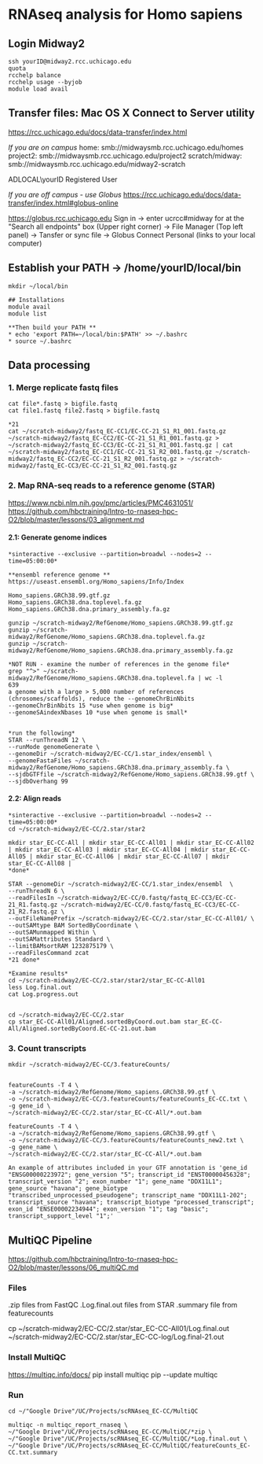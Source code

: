 # RNAseq analysis for Homo sapiens

## Login Midway2

```
ssh yourID@midway2.rcc.uchicago.edu
quota
rcchelp balance
rcchelp usage --byjob
module load avail
```

## Transfer files: Mac OS X Connect to Server utility

https://rcc.uchicago.edu/docs/data-transfer/index.html

*If you are on campus*
home:            smb://midwaysmb.rcc.uchicago.edu/homes
project2:        smb://midwaysmb.rcc.uchicago.edu/project2
scratch/midway:  smb://midwaysmb.rcc.uchicago.edu/midway2-scratch

ADLOCAL\yourID
Registered User

*If you are off campus - use Globus*
https://rcc.uchicago.edu/docs/data-transfer/index.html#globus-online

https://globus.rcc.uchicago.edu 
Sign in
-> enter ucrcc#midway for at the "Search all endpoints" box (Upper right corner)
-> File Manager (Top left panel)
-> Tansfer or sync file
-> Globus Connect Personal (links to your local computer)

## Establish your PATH -> /home/yourID/local/bin

```
mkdir ~/local/bin
```
```
## Installations
module avail 
module list
	
**Then build your PATH **
* echo 'export PATH=~/local/bin:$PATH' >> ~/.bashrc
* source ~/.bashrc
```

## Data processing

### 1. Merge replicate fastq files

```
cat file*.fastq > bigfile.fastq
cat file1.fastq file2.fastq > bigfile.fastq

*21
cat ~/scratch-midway2/fastq_EC-CC1/EC-CC-21_S1_R1_001.fastq.gz ~/scratch-midway2/fastq_EC-CC2/EC-CC-21_S1_R1_001.fastq.gz > ~/scratch-midway2/fastq_EC-CC3/EC-CC-21_S1_R1_001.fastq.gz | cat ~/scratch-midway2/fastq_EC-CC1/EC-CC-21_S1_R2_001.fastq.gz ~/scratch-midway2/fastq_EC-CC2/EC-CC-21_S1_R2_001.fastq.gz > ~/scratch-midway2/fastq_EC-CC3/EC-CC-21_S1_R2_001.fastq.gz 
```

### 2. Map RNA-seq reads to a reference genome (STAR)
https://www.ncbi.nlm.nih.gov/pmc/articles/PMC4631051/
https://github.com/hbctraining/Intro-to-rnaseq-hpc-O2/blob/master/lessons/03_alignment.md

#### 2.1: Generate genome indices

```
*sinteractive --exclusive --partition=broadwl --nodes=2 --time=05:00:00*

**ensembl reference genome **
https://useast.ensembl.org/Homo_sapiens/Info/Index

Homo_sapiens.GRCh38.99.gtf.gz
Homo_sapiens.GRCh38.dna.toplevel.fa.gz
Homo_sapiens.GRCh38.dna.primary_assembly.fa.gz

gunzip ~/scratch-midway2/RefGenome/Homo_sapiens.GRCh38.99.gtf.gz
gunzip ~/scratch-midway2/RefGenome/Homo_sapiens.GRCh38.dna.toplevel.fa.gz
gunzip ~/scratch-midway2/RefGenome/Homo_sapiens.GRCh38.dna.primary_assembly.fa.gz

*NOT RUN - examine the number of references in the genome file*
grep "^>" ~/scratch-midway2/RefGenome/Homo_sapiens.GRCh38.dna.toplevel.fa | wc -l
639
a genome with a large > 5,000 number of references (chrosomes/scaffolds), reduce the --genomeChrBinNbits
--genomeChrBinNbits 15 *use when genome is big*
--genomeSAindexNbases 10 *use when genome is small*


*run the following*
STAR --runThreadN 12 \
--runMode genomeGenerate \
--genomeDir ~/scratch-midway2/EC-CC/1.star_index/ensembl \
--genomeFastaFiles ~/scratch-midway2/RefGenome/Homo_sapiens.GRCh38.dna.primary_assembly.fa \
--sjdbGTFfile ~/scratch-midway2/RefGenome/Homo_sapiens.GRCh38.99.gtf \
--sjdbOverhang 99 

```

#### 2.2: Align reads 

```
*sinteractive --exclusive --partition=broadwl --nodes=2 --time=05:00:00*
cd ~/scratch-midway2/EC-CC/2.star/star2

mkdir star_EC-CC-All | mkdir star_EC-CC-All01 | mkdir star_EC-CC-All02 | mkdir star_EC-CC-All03 | mkdir star_EC-CC-All04 | mkdir star_EC-CC-All05 | mkdir star_EC-CC-All06 | mkdir star_EC-CC-All07 | mkdir star_EC-CC-All08 |
*done*
```

```
STAR --genomeDir ~/scratch-midway2/EC-CC/1.star_index/ensembl  \
--runThreadN 6 \
--readFilesIn ~/scratch-midway2/EC-CC/0.fastq/fastq_EC-CC3/EC-CC-21_R1.fastq.gz ~/scratch-midway2/EC-CC/0.fastq/fastq_EC-CC3/EC-CC-21_R2.fastq.gz \
--outFileNamePrefix ~/scratch-midway2/EC-CC/2.star/star_EC-CC-All01/ \
--outSAMtype BAM SortedByCoordinate \
--outSAMunmapped Within \
--outSAMattributes Standard \
--limitBAMsortRAM 1232875179 \
--readFilesCommand zcat 
*21 done*

*Examine results*
cd ~/scratch-midway2/EC-CC/2.star/star2/star_EC-CC-All01
less Log.final.out
cat Log.progress.out


cd ~/scratch-midway2/EC-CC/2.star
cp star_EC-CC-All01/Aligned.sortedByCoord.out.bam star_EC-CC-All/Aligned.sortedByCoord.EC-CC-21.out.bam
```


### 3. Count transcripts 

```
mkdir ~/scratch-midway2/EC-CC/3.featureCounts/


featureCounts -T 4 \
-a ~/scratch-midway2/RefGenome/Homo_sapiens.GRCh38.99.gtf \
-o ~/scratch-midway2/EC-CC/3.featureCounts/featureCounts_EC-CC.txt \
-g gene_id \
~/scratch-midway2/EC-CC/2.star/star_EC-CC-All/*.out.bam

featureCounts -T 4 \
-a ~/scratch-midway2/RefGenome/Homo_sapiens.GRCh38.99.gtf \
-o ~/scratch-midway2/EC-CC/3.featureCounts/featureCounts_new2.txt \
-g gene_name \
~/scratch-midway2/EC-CC/2.star/star_EC-CC-All/*.out.bam

An example of attributes included in your GTF annotation is 'gene_id "ENSG00000223972"; gene_version "5"; transcript_id "ENST00000456328"; transcript_version "2"; exon_number "1"; gene_name "DDX11L1"; gene_source "havana"; gene_biotype "transcribed_unprocessed_pseudogene"; transcript_name "DDX11L1-202"; transcript_source "havana"; transcript_biotype "processed_transcript"; exon_id "ENSE00002234944"; exon_version "1"; tag "basic"; transcript_support_level "1";' 
```


## MultiQC Pipeline

https://github.com/hbctraining/Intro-to-rnaseq-hpc-O2/blob/master/lessons/06_multiQC.md

### Files
.zip files from FastQC
.Log.final.out files from STAR
.summary file from featurecounts

cp ~/scratch-midway2/EC-CC/2.star/star_EC-CC-All01/Log.final.out ~/scratch-midway2/EC-CC/2.star/star_EC-CC-log/Log.final-21.out 

### Install MultiQC
https://multiqc.info/docs/
pip install multiqc
pip --update multiqc

### Run

```
cd ~/"Google Drive"/UC/Projects/scRNAseq_EC-CC/MultiQC

multiqc -n multiqc_report_rnaseq \
~/"Google Drive"/UC/Projects/scRNAseq_EC-CC/MultiQC/*zip \
~/"Google Drive"/UC/Projects/scRNAseq_EC-CC/MultiQC/*Log.final.out \
~/"Google Drive"/UC/Projects/scRNAseq_EC-CC/MultiQC/featureCounts_EC-CC.txt.summary
```







